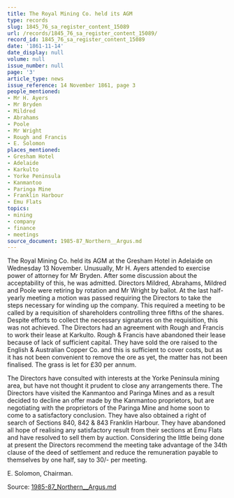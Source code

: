 ```yaml
---
title: The Royal Mining Co. held its AGM
type: records
slug: 1845_76_sa_register_content_15089
url: /records/1845_76_sa_register_content_15089/
record_id: 1845_76_sa_register_content_15089
date: '1861-11-14'
date_display: null
volume: null
issue_number: null
page: '3'
article_type: news
issue_reference: 14 November 1861, page 3
people_mentioned:
- Mr H. Ayers
- Mr Bryden
- Mildred
- Abrahams
- Poole
- Mr Wright
- Rough and Francis
- E. Solomon
places_mentioned:
- Gresham Hotel
- Adelaide
- Karkulto
- Yorke Peninsula
- Kanmantoo
- Paringa Mine
- Franklin Harbour
- Emu Flats
topics:
- mining
- company
- finance
- meetings
source_document: 1985-87_Northern__Argus.md
---
```


The Royal Mining Co. held its AGM at the Gresham Hotel in Adelaide on Wednesday 13 November.  Unusually, Mr H. Ayers attended to exercise power of attorney for Mr Bryden.  After some discussion about the acceptability of this, he was admitted.  Directors Mildred, Abrahams, Mildred and Poole were retiring by rotation and Mr Wright by ballot.  At the last half-yearly meeting a motion was passed requiring the Directors to take the steps necessary for winding up the company.  This required a meeting to be called by a requisition of shareholders controlling three fifths of the shares.  Despite efforts to collect the necessary signatures on the requisition, this was not achieved.  The Directors had an agreement with Rough and Francis to work their lease at Karkulto.  Rough & Francis have abandoned their lease because of lack of sufficient capital.  They have sold the ore raised to the English & Australian Copper Co. and this is sufficient to cover costs, but as it has not been convenient to remove the ore as yet, the matter has not been finalised.  The grass is let for £30 per annum.

The Directors have consulted with interests at the Yorke Peninsula mining area, but have not thought it prudent to close any arrangements there.  The Directors have visited the Kanmantoo and Paringa Mines and as a result decided to decline an offer made by the Kanmantoo proprietors, but are negotiating with the proprietors of the Paringa Mine and home soon to come to a satisfactory conclusion.  They have also obtained a right of search of Sections 840, 842 & 843 Franklin Harbour.  They have abandoned all hope of realising any satisfactory result from their sections at Emu Flats and have resolved to sell them by auction.  Considering the little being done at present the Directors recommend the meeting take advantage of the 34th clause of the deed of settlement and reduce the remuneration payable to themselves by one half, say to 30/- per meeting.

E. Solomon, Chairman.

Source: [1985-87_Northern__Argus.md](/downloads/markdown/1985-87_Northern__Argus.md)
